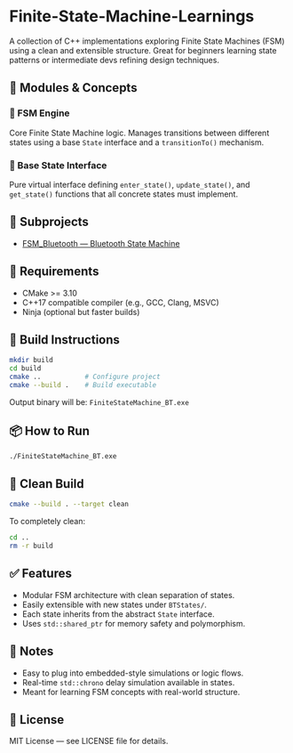 # Finite-State-Machine-Learnings

A collection of C++ implementations exploring Finite State Machines (FSM) using a clean and extensible structure.
Great for beginners learning state patterns or intermediate devs refining design techniques.

## 🧩 Modules & Concepts

### 🔁 FSM Engine
Core Finite State Machine logic. Manages transitions between different states
using a base `State` interface and a `transitionTo()` mechanism.

### 🧱 Base State Interface
Pure virtual interface defining `enter_state()`, `update_state()`,
and `get_state()` functions that all concrete states must implement.

## 📁 Subprojects

- [FSM_Bluetooth — Bluetooth State Machine](FSM_Bluetooth/README.md)

## 🧰 Requirements

- CMake >= 3.10
- C++17 compatible compiler (e.g., GCC, Clang, MSVC)
- Ninja (optional but faster builds)

## 🚀 Build Instructions

```bash
mkdir build
cd build
cmake ..           # Configure project
cmake --build .    # Build executable
```

Output binary will be: `FiniteStateMachine_BT.exe`

## 📦 How to Run

```bash
./FiniteStateMachine_BT.exe
```

## 🧹 Clean Build

```bash
cmake --build . --target clean
```

To completely clean:
```bash
cd ..
rm -r build
```

## ✅ Features

- Modular FSM architecture with clean separation of states.
- Easily extensible with new states under `BTStates/`.
- Each state inherits from the abstract `State` interface.
- Uses `std::shared_ptr` for memory safety and polymorphism.

## 🧠 Notes

- Easy to plug into embedded-style simulations or logic flows.
- Real-time `std::chrono` delay simulation available in states.
- Meant for learning FSM concepts with real-world structure.

## 📝 License

MIT License — see LICENSE file for details.
